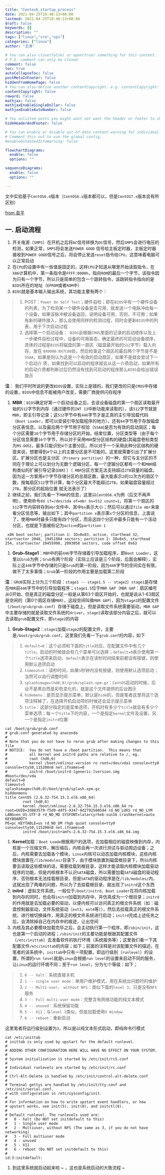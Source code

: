 ```yaml
---
title: "Centos6_startup_process"
date: 2021-04-25T10:48:13+08:00
lastmod: 2021-04-25T10:48:13+08:00
draft: false
keywords: []
description: ""
tags: ["linux","sre","ops"]
categories: ["linux"]
author: "王清"

# You can also close(false) or open(true) something for this content.
# P.S. comment can only be closed
comment: false
toc: true
autoCollapseToc: false
postMetaInFooter: false
hiddenFromHomePage: false
# You can also define another contentCopyright. e.g. contentCopyright: "This is another copyright."
contentCopyright: false
reward: false
mathjax: false
mathjaxEnableSingleDollar: false
mathjaxEnableAutoNumber: false

# You unlisted posts you might want not want the header or footer to show
hideHeaderAndFooter: false

# You can enable or disable out-of-date content warning for individual post.
# Comment this out to use the global config.
#enableOutdatedInfoWarning: false

flowchartDiagrams:
  enable: false
  options: ""

sequenceDiagrams: 
  enable: false
  options: ""

---
```


文中实验基于`CentOS6.4`版本（`CentOS6.x`版本都可以，但是`CentOS7.x`版本会有所区别）

[from 袁平](https://husteryp.github.io/)

## 一. 启动流程

1. 开关电源（`SMPS`）在开机之后将`AC`信号转换为`DC`信号，然后`SMPS`会进行电压的检测，如果正常，`SMPS`将会发送`POWER GOOD` 信号给主板定时器，主板定时器接收到`POWER GOOD`信号之后，将会停止发送`reset`指令给`CPU`，这意味着电脑可以正常启动
2. 在`CPU`的设置中有一些值是固定的，这样`CPU`才知道从哪里开始读取指令，在`X86`计算机中，第一条指令是` FFFF:0000h `，指向`ROM`的最后一个字节，该指令因为只有一个字节，所以只是简单的包含一个跳转指令，该跳转指令指向的是`BIOS`所在的地址（`EPROM`或者`ROM`中）
3. `BIOS`就是基本输入输出系统，其功能主要有两个：

> 1. POST：`Power On Self Test`；硬件自检；即在`BIOS`中有一个硬件设备的列表，为了检测某一个硬件设备是否可用，就发送一个电脉冲给每一个设备，如果该脉冲被设备返回，说明设备可用，否则，不可用；如果有新的硬件接入，那么会使用同样的检测过程，同时会更新`BIOS`中的列表，用于下次启动过程
> 2. 选择第一个启动设备：` BIOS`会根据`CMOS`里面的记录的启动顺序以及上一步硬件自检过程中，设备的可用装态，确定最终的可启动设备顺序，具体的过程是`BIOS`将磁盘的第一扇区（磁盘最开始的`512`字节）载入内存，放在 `0X0000:0X7C00`处，然后检查这个扇区的最后两个字节是不是`55AA`，如果是则认为这是一个有效的启动扇区，如果不是就会尝试下一个启动介 质，如果找到可以启动的程序就会从这一介质启动，如果所有的启动介质都判断过后仍然没有找到可启动的程序那么`BIOS`会给出错误提示

**注**： 我们平时所说的更改`BIOS`设置，实际上是错的，我们更改的只是`CMOS`中存储的设置，`BIOS`中信息不能被用户改变，需要厂商提供闪存程序

1. **MBR**：`BIOS`确定好第一个启动设备之后，去该设备磁盘的第一个扇区读取最开始的`512`字节到内存（通过硬件的`INT 13`中断功能来读取的），该`512`字节就是`MBR`，即主引导记录；这`512`字节中有`446`字节才是正真的主引导加载代码（`Boot Loader`，即可以安装引导加载程序的地方），还有`64`字节用于存放磁盘分区表信息，以及最后两个字节用于校验（`55AA`)是否为有效的启动扇区；每个分区需要`16`个字节用于存储分区的开始，结束位置，分区类型等（由于每个分区信息需要`16`个字节，所以对于采用`MBR`型分区结构的硬盘(其磁盘卷标类型为`MS-DOS`)，最多只能识别`4`个主要分区。所以对于一个采用此种分区结构的硬盘来说，想要得到`4`个以上的主要分区是不可能的。这里就需要引出了扩展分区。扩展分区也是主分区（`Primary partition`）的一种，但它与主分区的不同在于理论上可以划分为无数个逻辑分区，每一个逻辑分区都有一个和`MBR`结构类似的扩展引导记录(`EBR`) ）（` MBR`分区方案无法支持超过`2TB`容量的磁盘。因为这一方案用`4`个字节存储分区的总扇区数，最大能表示`2`的`32`次方的扇区个数，按每扇区`512`字节计算，每个分区最大不能超过`2TB`，如果磁盘容量超过`2TB`，那分区的起始位置 就无法表示了）
2. 继续之前，我们先看一下`MBR`的信息，这里以`CentOS6.4`为例（后文不再声明），使用命令`dd if=/dev/sda of=mbr bs=512 count=1`，将第一个扇区的`512`字节内容转存到`mbr`文件中，其中`bs`表示大小；然后可以通过`file mbr`来查看分区信息等，输出如下；其中`partition x`表示第`x`个分区的信息，上面说了，使用`MBR`时最多只能有四个分区，而且这四个分区中最多只能有一个活动分区，也就是下面被标记为`active`的`partition 1`

```
 x86 boot sector; partition 1: ID=0x83, active, starthead 32, startsector 2048, 19451904 sectors; partition 2: ID=0x5, starthead 254, startsector 19455998, 2093058 sectors, code offset 0x63
```

1. **Grub–Stage1**：`MBR`中的前`446`字节存储着引导加载程序，即`Boot Loader`，这里以`Grub`为例；`Grub`有两个阶段（实际上应该是三个阶段，后面会解释），实际上这`446`字节中存储的只是`Grub`的第一阶段，因为`446`字节的空间实在有限，做不了太多事情；`Grub`第一阶段的作用主要是加载第二阶段

**注**：`GRUB`实际上分为三个阶段：`stage1 -- stage1.5 -- stage2`）`stage1`是存储在`MBR`前`446`字节中的引导加载程序；`stage1.5`位于`MBR GAP`（`MBR GAP`：扇区编号从0开始，但是真正的磁盘分区一般是从第63个扇区开始的，也就是说从1-63扇区是空闲的（第0个扇区存储`MBR`），这段空间叫做`MBR GAP`），因为`stage2`的配置文件（`/boot/grub/grub.conf`）存储于磁盘上，但是读取文件系统需要驱动，`MBR GAP`中主要存储的就是读取文件系统的`driver`，`stage1`读取该部分内容之后，就可以去读取`grub`配置文件，即`stage2`的内容

1. **Grub–Stage2**：`stage1`加载`stage2`的配置文件，主要是`/boot/grub/grub.conf`，这里我们先看一下`grub.conf`的内容，如下

> 1. `default=0`：这个必须和下面的`title`对应，在配置文件中有几个`title`，启动的时候就会有几个菜单可以选择；`default=0`表示使用第一个`title`选项来启动，`default`表示在读秒时间结束前都没有按键，则使用默认选项启动
> 2. `timeout=5`：读秒时间，如果`5`秒钟内没有按键，则使用默认选项启动；当然可以自行调整时间
> 3. `splashimage=(hd0,0)/grub/splash.xpm.gz`：`CentOS`启动的时候，后台不是黑白而是彩色变化的，就是这个文件提供的后台图示
> 4. `hidemenu`：是否显示提示菜单，默认是`hide`的，但是笔者这里将这个选项注释掉了，在选择开机启动项的时候还会显示提示菜单
> 5. `title`：这部分指定的是菜单选项，开机时有多少个`title`就会有多少个菜单选项；每一个`title`下的内容，一个是指定`kernel`文件及设置，另一个是指定`initrd`位置

```shell
cat /boot/grub/grub.conf
# grub.conf generated by anaconda
#
# Note that you do not have to rerun grub after making changes to this file
# NOTICE:  You do not have a /boot partition.  This means that
#          all kernel and initrd paths are relative to /, eg.
#          root (hd0,0)
#          kernel /boot/vmlinuz-version ro root=/dev/vda1 console=tty0 console=ttyS0,115200n8 net.ifnames=0
#          initrd /boot/initrd-[generic-]version.img
#boot=/dev/vda
default=0
timeout=5
splashimage=(hd0,0)/boot/grub/splash.xpm.gz
hiddenmenu
title CentOS (2.6.32-754.15.3.el6.x86_64)
        root (hd0,0)
        kernel /boot/vmlinuz-2.6.32-754.15.3.el6.x86_64 ro root=UUID=3d083579-f5d9-4df5-9347-8d27925805d4 rd_NO_LUKS rd_NO_LVM LANG=en_US.UTF-8 rd_NO_MD SYSFONT=latarcyrheb-sun16 crashkernel=auto  KEYBOARDTY
PE=pc KEYTABLE=us rd_NO_DM rhgb quiet console=tty0 console=ttyS0,115200n8 net.ifnames=0
        initrd /boot/initramfs-2.6.32-754.15.3.el6.x86_64.img
```

1. **Kernel**加载：`Boot Loade`根据用户的选项，去加载相应的磁盘映像到内存，内核是一个压缩文件，解压缩后，内核会再一次进行测试与驱动周边设备；之后，内核需要去加载各个模块，`Linux`内核可以动态加载内核模块，这些内核模块放置在`/lib/modules/`目录下，由于模块放置到磁盘根目录下，所以内核要去读取这些模块的话，需要挂载到根目录，这样才能读取内核模块加载驱动程序的功能，但是内核根本不认识`SATA`磁盘，所以需要加载`SATA`磁盘的驱动程序，否则根本无法挂载根目录，但是`SATA`的驱动程序是在`/lib/modules/`内，这就出现了两难的问题，所以为了去挂载根目录，就出现了`initrd`这个东西
2. **initrd**：虚拟文件系统，一般位于`/boot/initrd`，`Boot Loader`在将内核加载到内存的同时，也会将`initrd`加载到内存中，并仿真成为一个根目录；`initrd`的作用就是去加载必要的驱动，以便内核可以访问真正的根文件系统（如：磁盘控制器驱动，文件系统驱动（`ext3`，`ext4`等）），然后去挂载真正的根文件系统，进行根切换操作，用真正的根文件系统进行启动；`initrd`完成上述任务之后，会清除掉自己在内存中的痕迹，让出空间
3. 内核及其必要模块加载完毕之后，会主动执行第一个程序，即`/sbin/init`，这也是第一个启动的进程；`/sbin/init`的主要功能是根据其配置文件（`/etc/inittab`）去准备软件的执行环境（系统服务等）；这里我们看一下其配置文件`/etc/inittab`的内容；如下；前面的注释是对该配置文件的描述，在笔者的该系统中，`inittab`中只有一项配置，即运行级别（`runlevel`）的设置，所谓的`run level`就是`Linux`会根据`run level`的设置来启动不同的服务，让`Linux`的运行环境不同；至于`run level`，分为七个等级：如下；

> 1. `0 -- halt`：系统直接关机
> 2. `1 -- single user mode`：单用户维护模式，用在系统出问题时的维护
> 3. `2 -- Multi-user， without NFS`：类似下面的`level 3`，只是没有`NFS`服务
> 4. `3 -- Full multi-user mode`：完整含有网络功能的纯文本模式
> 5. `4 -- unused`：系统保留功能
> 6. `5 -- X11`：与`level 3`类似，但是加载使用`X Window`
> 7. `6 -- reboot`：重新启动

这里笔者将运行级别设置为`3`，所以是以纯文本形式启动，即纯命令行模式

```shell
cat /etc/inittab
# inittab is only used by upstart for the default runlevel.
#
# ADDING OTHER CONFIGURATION HERE WILL HAVE NO EFFECT ON YOUR SYSTEM.
#
# System initialization is started by /etc/init/rcS.conf
#
# Individual runlevels are started by /etc/init/rc.conf
#
# Ctrl-Alt-Delete is handled by /etc/init/control-alt-delete.conf
#
# Terminal gettys are handled by /etc/init/tty.conf and /etc/init/serial.conf,
# with configuration in /etc/sysconfig/init.
#
# For information on how to write upstart event handlers, or how
# upstart works, see init(5), init(8), and initctl(8).
#
# Default runlevel. The runlevels used are:
#   0 - halt (Do NOT set initdefault to this)
#   1 - Single user mode
#   2 - Multiuser, without NFS (The same as 3, if you do not have networking)
#   3 - Full multiuser mode
#   4 - unused
#   5 - X11
#   6 - reboot (Do NOT set initdefault to this)
#
id:3:initdefault:
```

1. 到这里系统就启动起来啦 ~ ，这也是系统启动的大致流程 ~
